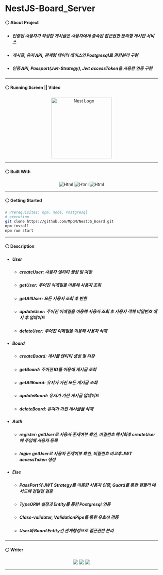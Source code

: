 # NestJS-Board_Server
#### ⚪ About Project
* ##### 인증된 사용자가 작성한 게시글은 사용자에게 종속된 접근권한 분리형 게시판 서비스
* ##### 게시글, 유저 API, 관계형 데이터 베이스인 Postgresql로 권한분리 구현
* ##### 인증 API, Passport(Jwt-Strategy), Jwt accessToken을 사용한 인증 구현

- - -

#### ⚪ Running Screen || Video
<p align="center">
  <a href="http://nestjs.com/" target="blank"><img src="https://nestjs.com/img/logo-small.svg" width="200" alt="Nest Logo" /></a>
</p>

- - -

#### ⚪ Built With
<p align="center">
  <img alt="Html" src ="https://img.shields.io/badge/NestJS-E0234E.svg?&style=for-the-badge&logo=NestJS&logoColor=white"/> <img alt="Html" src ="https://img.shields.io/badge/TypeScript-3178C6.svg?&style=for-the-badge&logo=TypeScript&logoColor=white"/> <img alt="Html" src ="https://img.shields.io/badge/postgresql-4169E1.svg?&style=for-the-badge&logo=postgresql&logoColor=white"/>
</p>

- - -

#### ⚪ Getting Started
```bash
# Prerequisites: npm, node, Postgresql
# execution
git clone https://github.com/MpqM/NestJS_Board.git
npm install
npm run start
```

- - -

#### ⚪ Description 
* ##### User
  * ##### createUser: 사용자 엔티티 생성 및 저장
  * ##### getUser: 주어진 이메일을 이용해 사용자 조회
  * ##### getAllUser: 모든 사용자 조회 후 반환
  * ##### updateUser: 주어진 이메일을 이용해 사용자 조회 후 사용자 객체 비밀번호 해시 후 업데이트
  * ##### deleteUser: 주어진 이메일을 이용해 사용자 삭제
* ##### Board
  * ##### createBoard: 게시물 엔티티 생성 및 저장
  * ##### getBoard: 주어진 ID를 이용해 게시글 조회
  * ##### getAllBoard: 유저가 가진 모든 게시글 조회
  * ##### updateBoard: 유저가 가진 게시글 업데이트
  * ##### deleteBoard: 유저가 가진 게시글을 삭제
* ##### Auth
  * ##### register: getUser로 사용자 존재여부 확인, 비밀번호 해시화후 createUser에 주입해 사용자 등록
  * ##### login: getUser로 사용자 존재여부 확인, 비밀번호 비교후 JWT accessToken 생성
* ##### Else
  * ##### PassPort와 JWT Strategy를 이용한 사용자 인증, Guard를 통한 핸들러 메서드에 전달전 검증
  * ##### TypeORM 설정과 Entity를 통한 Postgresql 연동
  * ##### Class-validator, ValidationPipe를 통한 유효성 검증
  * ##### User와 Board Entity간 관계형성으로 접근권한 분리

- - -

#### ⚪ Writer
<p align ="center">
  <img src ="https://img.shields.io/badge/gmail-EA4335.svg?&style=for-the-badge&logo=gmail&logoColor=white"/></a> <a href = "https://github.com/MpqM"><img src ="https://img.shields.io/badge/GitHub-181717.svg?&style=for-the-badge&logo=GitHub&logoColor=white"/></a> <a href = "https://MpqM.tistory.com/"> <img src ="https://img.shields.io/badge/tistory-000000.svg?&style=for-the-badge&logo=Tistory&logoColor=white"/></a>
</p>

- - -
